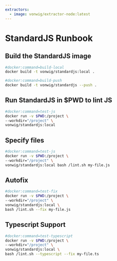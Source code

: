 ```yaml
---
extractors:
  - image: vonwig/extractor-node:latest
---
```


# StandardJS Runbook

## Build the StandardJS image
```sh
#docker:command=build-local
docker build -t vonwig/standardjs:local .
```

```sh
#docker:command=build-push
docker build -t vonwig/standardjs --push .
```

## Run StandardJS in $PWD to lint JS
```sh
#docker:command=test-js
docker run -v $PWD:/project \
--workdir="/project" \
vonwig/standardjs:local
```

## Specify files
```sh
#docker:command=test-js
docker run -v $PWD:/project \
--workdir="/project" \
vonwig/standardjs:local bash /lint.sh my-file.js
```

## Autofix
```sh
#docker:command=test-fix
docker run -v $PWD:/project \
--workdir="/project" \
vonwig/standardjs:local \
bash /lint.sh --fix my-file.js
```

## Typescript Support
```sh
#docker:command=test-typescript
docker run -v $PWD:/project \
--workdir="/project" \
vonwig/standardjs:local \
bash /lint.sh --typescript --fix my-file.ts
```